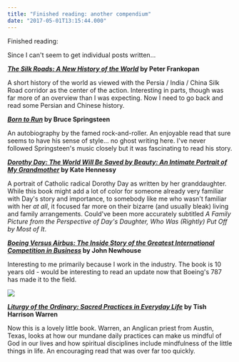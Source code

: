 ```yaml
---
title: "Finished reading: another compendium"
date: "2017-05-01T13:15:44.000"
---
```


Finished reading:

Since I can't seem to get individual posts written...

**[_The Silk Roads: A New History of the World_](http://amzn.to/2pA4Jge) by Peter Frankopan**

A short history of the world as viewed with the Persia / India / China Silk Road corridor as the center of the action. Interesting in parts, though was far more of an overview than I was expecting. Now I need to go back and read some Persian and Chinese history.

**[_Born to Run_](http://amzn.to/2pA91V6) by Bruce Springsteen**

An autobiography by the famed rock-and-roller. An enjoyable read that sure seems to have his sense of style... no ghost writing here. I've never followed Springsteen's music closely but it was fascinating to read his story.

**[_Dorothy Day: The World Will Be Saved by Beauty: An Intimate Portrait of My Grandmother_](http://amzn.to/2pA8z99) by Kate Hennessy**

A portrait of Catholic radical Dorothy Day as written by her granddaughter. While this book might add a lot of color for someone already very familiar with Day's story and importance, to somebody like me who wasn't familiar with her _at all_, it focused far more on their bizarre (and usually bleak) living and family arrangements. Could've been more accurately subtitled _A Family Picture from the Perspective of Day's Daughter, Who Was (Rightly) Put Off by Most of It_.

**[_Boeing Versus Airbus: The Inside Story of the Greatest International Competition in Business_](http://amzn.to/2pAjksa) by John Newhouse**

Interesting to me primarily because I work in the industry. The book is 10 years old - would be interesting to read an update now that Boeing's 787 has made it to the field.

![](http://chrishubbs.com/wordpress/wp-content/uploads/2017/05/41bm7ubSmaL._SY344_BO1204203200_.jpg)

**[_Liturgy of the Ordinary: Sacred Practices in Everyday Life_](http://amzn.to/2pnb4ek) by Tish Harrison Warren**

Now this is a lovely little book. Warren, an Anglican priest from Austin, Texas, looks at how our mundane daily practices can make us mindful of God in our lives and how spiritual disciplines include mindfulness of the little things in life. An encouraging read that was over far too quickly.
